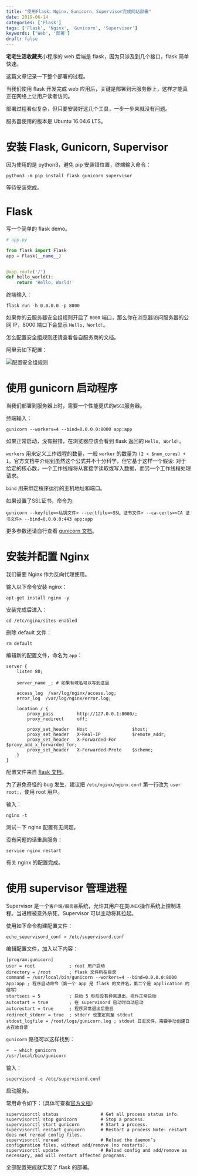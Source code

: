 ```yaml
---
title: "使用Flask，Nginx，Gunicorn，Supervisor完成网站部署"
date: 2019-06-14
categories: ['Flask']
tags: ['Flask', 'Nginx', 'Gunicorn', 'Supervisor']
keywords: ['Web', '部署']
draft: false
---
```


**宅宅生活收藏夹**小程序的 web 后端是 flask，因为只涉及到几个接口，flask 简单快速。

这篇文章记录一下整个部署的过程。

<!-- more -->

当我们使用 flask 开发完成 web 应用后，关键是部署到云服务器上，这样才能真正在网络上让用户读者访问。

部署过程看似复杂，但只要安装好这几个工具，一步一步来就没有问题。

服务器使用的版本是 Ubuntu 16.04.6 LTS。

# 安装 Flask, Gunicorn, Supervisor

因为使用的是 python3，避免 pip 安装错位置，终端输入命令：

`python3 -m pip install flask gunicorn supervisor`

等待安装完成。

# Flask

写一个简单的 flask demo。

```python
# app.py

from flask import Flask
app = Flask(__name__)


@app.route('/')
def hello_world():
    return 'Hello, World!'

```

终端输入：

`flask run -h 0.0.0.0 -p 8000`

如果你的云服务器安全组规则开启了 `8000` 端口，那么你在浏览器访问服务器的公网 IP，8000 端口下会显示 `Hello, World!`。

怎么配置安全组规则还请查看各自服务商的文档。

阿里云如下配置：

![配置安全组规则](https://user-images.githubusercontent.com/25655581/60378263-760bee80-9a52-11e9-9c5f-353ab3901908.png)

# 使用 gunicorn 启动程序

当我们部署到服务器上时，需要一个性能更优的`WSGI`服务器。

终端输入：

`gunicorn --workers=4 --bind=0.0.0.0:8000 app:app`

如果正常启动，没有报错，在浏览器应该会看到 flask 返回的 `Hello, World!`。

`workers` 用来定义工作线程的数量，一般 `worker` 的数量为 `(2 × $num_cores) + 1`。官方文档中介绍到虽然这个公式并不十分科学，但它基于这样一个假设: 对于给定的核心数，一个工作线程将从套接字读取或写入数据，而另一个工作线程处理请求。

`bind` 用来绑定程序运行的主机地址和端口。

如果设置了SSL证书，命令为:

`gunicorn --keyfile=<私钥文件> --certfile=<SSL 证书文件> --ca-certs=<CA 证书文件> --bind=0.0.0.0:443 app:app`

更多参数还请自行查看 [gunicorn 文档](https://docs.gunicorn.org/en/stable/)。

# 安装并配置 Nginx

我们需要 Nginx 作为反向代理使用。

输入以下命令安装 nginx：

`apt-get install nginx -y`

安装完成后进入：

`cd /etc/nginx/sites-enabled`

删除 default 文件：

`rm default`

编辑新的配置文件，命名为 `app`：

```
server {
    listen 80;

    server_name _; # 如果有域名可以写到这里

    access_log  /var/log/nginx/access.log;
    error_log  /var/log/nginx/error.log;

    location / {
        proxy_pass         http://127.0.0.1:8000/;
        proxy_redirect     off;

        proxy_set_header   Host                 $host;
        proxy_set_header   X-Real-IP            $remote_addr;
        proxy_set_header   X-Forwarded-For      $proxy_add_x_forwarded_for;
        proxy_set_header   X-Forwarded-Proto    $scheme;
    }
}
```

配置文件来自 [flask 文档](http://flask.pocoo.org/docs/1.0/deploying/wsgi-standalone/#proxy-setups)。

为了避免奇怪的 bug 发生，建议把 `/etc/nginx/nginx.conf` 第一行改为 `user root;`，使用 root 用户。

输入：

`nginx -t`

测试一下 nginx 配置有无问题。

没有问题的话重启服务：

`service nginx restart`

有关 nginx 的配置完成。

# 使用 supervisor 管理进程

Supervisor 是一个`客户端/服务器`系统，允许其用户在类`UNIX`操作系统上控制进程。当进程被意外杀死，Supervisor 可以主动将其拉起。

使用如下命令构建配置文件：

`echo_supervisord_conf > /etc/supervisord.conf`

编辑配置文件，加入以下内容：

```
[program:gunicorn]
user = root             ; root 用户启动
directory = /root       ; flask 文件所在目录
command = /usr/local/bin/gunicorn --workers=4 --bind=0.0.0.0:8000 app:app ; 程序启动命令（第一个 app 是 flask 的文件名，第二个是 application 的缩写）
startsecs = 5           ; 启动 5 秒后没有异常退出，视作正常启动
autostart = true        ; 在 supervisord 启动时自动启动
autorestart = true      ; 程序异常退出后重启
redirect_stderr = true  ; stderr 也重定向至 stdout
stdout_logfile = /root/logs/gunicorn.log ; stdout 日志文件，需要手动创建日志存放目录
```

`gunicorn` 路径可以这样找到：

```bash
➜  ~ which gunicorn
/usr/local/bin/gunicorn
```

输入：

`supervisord -c /etc/supervisord.conf`

启动服务。

常用命令如下：（具体可查看[官方文档](http://supervisord.org/running.html#supervisorctl-actions)）

```
supervisorctl status                # Get all process status info.
supervisorctl stop gunicorn         # Stop a process.
supervisorctl start gunicorn        # Start a process.
supervisorctl restart gunicorn      # Restart a process Note: restart does not reread config files.
supervisorctl reread                # Reload the daemon’s configuration files, without add/remove (no restarts).
supervisorctl update                # Reload config and add/remove as necessary, and will restart affected programs.
```

全部配置完成就实现了 flask 的部署。
